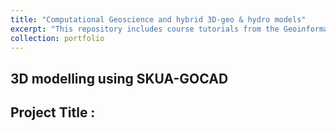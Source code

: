 ```yaml
---
title: "Computational Geoscience and hybrid 3D-geo & hydro models"
excerpt: "This repository includes course tutorials from the Geoinformation science group at TU Darmstadt, personal projects, and conceptual ideas using softwares and programming for <em>3D modelling, subsurface properties estimation and fluid flow</em>.  .<br/><br /><a href='' target='_blank'><img src='/images/Gbondo_metropolis.png'></a>"
collection: portfolio
---
```


## 3D modelling using SKUA-GOCAD
## Project Title :
